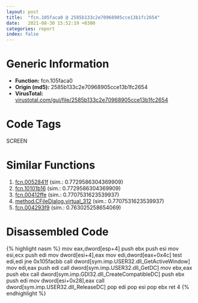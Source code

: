 ```yaml
---
layout: post
title:  "fcn.105faca0 @ 2585b133c2e70968905cce13b1fc2654"
date:   2021-08-30 15:52:19 +0300
categories: report
index: false
---
```


# Generic Information
- **Function:** fcn.105faca0
- **Origin (md5):** 2585b133c2e70968905cce13b1fc2654
- **VirusTotal:** [virustotal.com/gui/file/2585b133c2e70968905cce13b1fc2654][virustotal_ref]

# Code Tags
<span class="tag" id="SCREEN">SCREEN</span>


# Similar Functions

1. [fcn.0052841f][similar_1_ref] (sim.: 0.7729586304369909)
2. [fcn.10101b16][similar_2_ref] (sim.: 0.7729586304369909)
3. [fcn.00412ffe][similar_3_ref] (sim.: 0.7707531623539937)
4. [method.CFileDialog.virtual\_312][similar_4_ref] (sim.: 0.7707531623539937)
5. [fcn.004293f9][similar_5_ref] (sim.: 0.763025258654069)


# Disassembled Code

{% highlight nasm %}
mov eax,dword[esp+4]
push ebx
push esi
mov esi,ecx
push edi
mov dword[esi+4],eax
mov edi,dword[eax+0x4c]
test edi,edi
jne 0x105facbb
call dword[sym.imp.USER32.dll_GetActiveWindow]
mov edi,eax
push edi
call dword[sym.imp.USER32.dll_GetDC]
mov ebx,eax
push ebx
call dword[sym.imp.GDI32.dll_CreateCompatibleDC]
push ebx
push edi
mov dword[esi+0x28],eax
call dword[sym.imp.USER32.dll_ReleaseDC]
pop edi
pop esi
pop ebx
ret 4
{% endhighlight %}


[similar_1_ref]: /report/fcn.0052841f@9c2b894b84f59672d8be2e984066f76f
[similar_2_ref]: /report/fcn.10101b16@e5d49e0823e602f2ee948ac39d32c1eb
[similar_3_ref]: /report/fcn.00412ffe@7b00dd8f2abf54a73bfb09681334ff78
[similar_4_ref]: /report/method.CFileDialog.virtual_312@7b00dd8f2abf54a73bfb09681334ff78
[similar_5_ref]: /report/fcn.004293f9@44e1ffcf4e71f4505c09d520fd75f1e4
[virustotal_ref]: https://www.virustotal.com/gui/file/2585b133c2e70968905cce13b1fc2654
